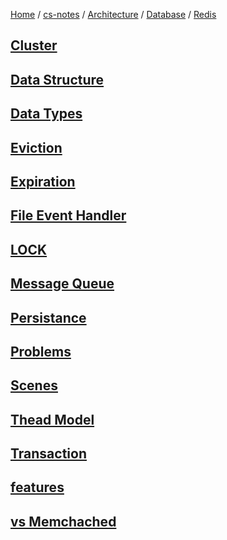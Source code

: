 [Home](https://mengxianbin.github.io) /
[cs-notes](https://mengxianbin.github.io/cs-notes/site) /
[Architecture](https://mengxianbin.github.io/cs-notes/site/Architecture) /
[Database](https://mengxianbin.github.io/cs-notes/site/Architecture/Database) /
[Redis](https://mengxianbin.github.io/cs-notes/site/Architecture/Database/Redis)

## [Cluster](https://mengxianbin.github.io/cs-notes/site/Architecture/Database/Redis/Cluster/)

## [Data Structure](https://mengxianbin.github.io/cs-notes/site/Architecture/Database/Redis/Data%20Structure/)

## [Data Types](https://mengxianbin.github.io/cs-notes/site/Architecture/Database/Redis/Data%20Types/)

## [Eviction](https://mengxianbin.github.io/cs-notes/site/Architecture/Database/Redis/Eviction/)

## [Expiration](https://mengxianbin.github.io/cs-notes/site/Architecture/Database/Redis/Expiration/)

## [File Event Handler](https://mengxianbin.github.io/cs-notes/site/Architecture/Database/Redis/File%20Event%20Handler/)

## [LOCK](https://mengxianbin.github.io/cs-notes/site/Architecture/Database/Redis/LOCK/)

## [Message Queue](https://mengxianbin.github.io/cs-notes/site/Architecture/Database/Redis/Message%20Queue/)

## [Persistance](https://mengxianbin.github.io/cs-notes/site/Architecture/Database/Redis/Persistance/)

## [Problems](https://mengxianbin.github.io/cs-notes/site/Architecture/Database/Redis/Problems/)

## [Scenes](https://mengxianbin.github.io/cs-notes/site/Architecture/Database/Redis/Scenes)

## [Thead Model](https://mengxianbin.github.io/cs-notes/site/Architecture/Database/Redis/Thead%20Model/)

## [Transaction](https://mengxianbin.github.io/cs-notes/site/Architecture/Database/Redis/Transaction/)

## [features](https://mengxianbin.github.io/cs-notes/site/Architecture/Database/Redis/features)

## [vs Memchached](https://mengxianbin.github.io/cs-notes/site/Architecture/Database/Redis/vs%20Memchached)
